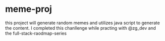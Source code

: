 # meme-proj

this project will generate random memes and utilizes java script to generate the content.
I completed this chanllenge while practing with  @zg_dev and the full-stack-raodmap-series
